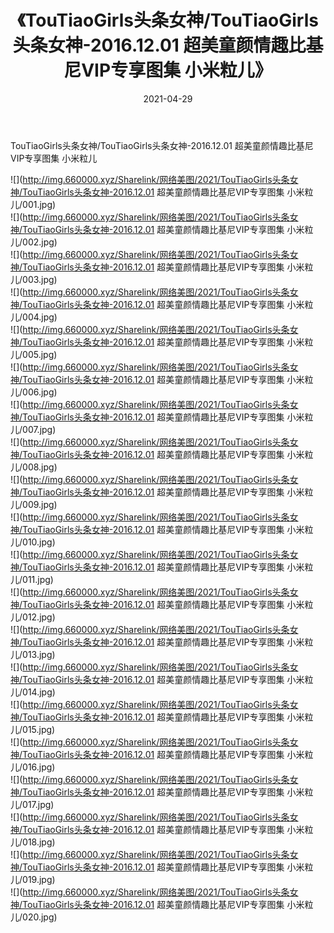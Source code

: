 ﻿---
layout: post
title:  《TouTiaoGirls头条女神/TouTiaoGirls头条女神-2016.12.01 超美童颜情趣比基尼VIP专享图集 小米粒儿》
date:   2021-04-29
img: http://img.660000.xyz/Sharelink/网络美图/2021/TouTiaoGirls头条女神/TouTiaoGirls头条女神-2016.12.01 超美童颜情趣比基尼VIP专享图集 小米粒儿/000.jpg
categories: [美女, 清纯, 唯美]
---

TouTiaoGirls头条女神/TouTiaoGirls头条女神-2016.12.01 超美童颜情趣比基尼VIP专享图集 小米粒儿

 ![](http://img.660000.xyz/Sharelink/网络美图/2021/TouTiaoGirls头条女神/TouTiaoGirls头条女神-2016.12.01 超美童颜情趣比基尼VIP专享图集 小米粒儿/001.jpg) <br>![](http://img.660000.xyz/Sharelink/网络美图/2021/TouTiaoGirls头条女神/TouTiaoGirls头条女神-2016.12.01 超美童颜情趣比基尼VIP专享图集 小米粒儿/002.jpg) <br>![](http://img.660000.xyz/Sharelink/网络美图/2021/TouTiaoGirls头条女神/TouTiaoGirls头条女神-2016.12.01 超美童颜情趣比基尼VIP专享图集 小米粒儿/003.jpg) <br>![](http://img.660000.xyz/Sharelink/网络美图/2021/TouTiaoGirls头条女神/TouTiaoGirls头条女神-2016.12.01 超美童颜情趣比基尼VIP专享图集 小米粒儿/004.jpg) <br>![](http://img.660000.xyz/Sharelink/网络美图/2021/TouTiaoGirls头条女神/TouTiaoGirls头条女神-2016.12.01 超美童颜情趣比基尼VIP专享图集 小米粒儿/005.jpg) <br>![](http://img.660000.xyz/Sharelink/网络美图/2021/TouTiaoGirls头条女神/TouTiaoGirls头条女神-2016.12.01 超美童颜情趣比基尼VIP专享图集 小米粒儿/006.jpg) <br>![](http://img.660000.xyz/Sharelink/网络美图/2021/TouTiaoGirls头条女神/TouTiaoGirls头条女神-2016.12.01 超美童颜情趣比基尼VIP专享图集 小米粒儿/007.jpg) <br>![](http://img.660000.xyz/Sharelink/网络美图/2021/TouTiaoGirls头条女神/TouTiaoGirls头条女神-2016.12.01 超美童颜情趣比基尼VIP专享图集 小米粒儿/008.jpg) <br>![](http://img.660000.xyz/Sharelink/网络美图/2021/TouTiaoGirls头条女神/TouTiaoGirls头条女神-2016.12.01 超美童颜情趣比基尼VIP专享图集 小米粒儿/009.jpg) <br>![](http://img.660000.xyz/Sharelink/网络美图/2021/TouTiaoGirls头条女神/TouTiaoGirls头条女神-2016.12.01 超美童颜情趣比基尼VIP专享图集 小米粒儿/010.jpg) <br>![](http://img.660000.xyz/Sharelink/网络美图/2021/TouTiaoGirls头条女神/TouTiaoGirls头条女神-2016.12.01 超美童颜情趣比基尼VIP专享图集 小米粒儿/011.jpg) <br>![](http://img.660000.xyz/Sharelink/网络美图/2021/TouTiaoGirls头条女神/TouTiaoGirls头条女神-2016.12.01 超美童颜情趣比基尼VIP专享图集 小米粒儿/012.jpg) <br>![](http://img.660000.xyz/Sharelink/网络美图/2021/TouTiaoGirls头条女神/TouTiaoGirls头条女神-2016.12.01 超美童颜情趣比基尼VIP专享图集 小米粒儿/013.jpg) <br>![](http://img.660000.xyz/Sharelink/网络美图/2021/TouTiaoGirls头条女神/TouTiaoGirls头条女神-2016.12.01 超美童颜情趣比基尼VIP专享图集 小米粒儿/014.jpg) <br>![](http://img.660000.xyz/Sharelink/网络美图/2021/TouTiaoGirls头条女神/TouTiaoGirls头条女神-2016.12.01 超美童颜情趣比基尼VIP专享图集 小米粒儿/015.jpg) <br>![](http://img.660000.xyz/Sharelink/网络美图/2021/TouTiaoGirls头条女神/TouTiaoGirls头条女神-2016.12.01 超美童颜情趣比基尼VIP专享图集 小米粒儿/016.jpg) <br>![](http://img.660000.xyz/Sharelink/网络美图/2021/TouTiaoGirls头条女神/TouTiaoGirls头条女神-2016.12.01 超美童颜情趣比基尼VIP专享图集 小米粒儿/017.jpg) <br>![](http://img.660000.xyz/Sharelink/网络美图/2021/TouTiaoGirls头条女神/TouTiaoGirls头条女神-2016.12.01 超美童颜情趣比基尼VIP专享图集 小米粒儿/018.jpg) <br>![](http://img.660000.xyz/Sharelink/网络美图/2021/TouTiaoGirls头条女神/TouTiaoGirls头条女神-2016.12.01 超美童颜情趣比基尼VIP专享图集 小米粒儿/019.jpg) <br>![](http://img.660000.xyz/Sharelink/网络美图/2021/TouTiaoGirls头条女神/TouTiaoGirls头条女神-2016.12.01 超美童颜情趣比基尼VIP专享图集 小米粒儿/020.jpg) <br>
